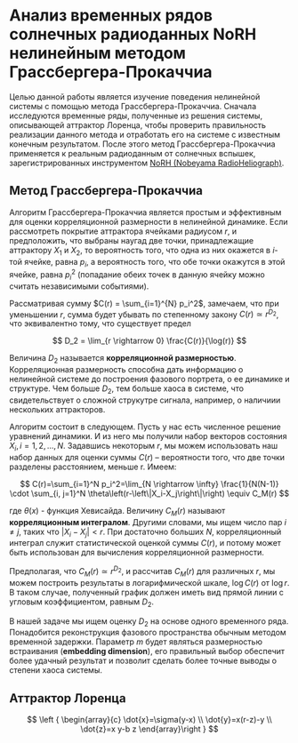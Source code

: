 # Анализ временных рядов солнечных радиоданных NoRH нелинейным методом Грассбергера-Прокаччиа

Целью данной работы является изучение поведения нелинейной системы с помощью метода Грассбергера-Прокаччиа. Сначала исследуются временные ряды, полученные из решения системы, описывающей аттрактор Лоренца, чтобы проверить правильность реализации данного метода и отработать его на системе с известным конечным результатом. После этого метод Грассбергера-Прокаччиа применяется к реальным радиоданным от солнечных вспышек, зарегистрированных инструментом [NoRH (Nobeyama RadioHeliograph)](https://solar.nro.nao.ac.jp/norh/). 


## Метод Грассбергера-Прокаччиа

Алгоритм Грассбергера-Прокаччиа является простым и эффективным для оценки корреляционной размерности в нелинейной динамике. Если рассмотреть покрытие аттрактора ячейками радиусом $r$, и предположить, что выбраны наугад две точки, принадлежащие аттрактору $X_1$  и $X_2$, то вероятность того, что одна из них окажется в $i$-той ячейке, равна $p_i$, а вероятность того, что обе точки окажутся в этой ячейке, равна $p_i^2$ (попадание обеих точек в данную ячейку можно считать независимыми событиями). 

Рассматривая сумму $C(r) = \sum_{i=1}^{N} p_i^2$, замечаем, что при уменьшении $r$, сумма будет убывать по степенному закону $C(r) \simeq r^{D_2}$, что эквивалентно тому, что существует предел

$$ D_2 = \lim_{r \rightarrow 0} \frac{C(r)}{\log(r)} $$

Величина $D_2$ называется __корреляционной размерностью__. Корреляционная размерность способна дать информацию о нелинейной системе до построения фазового портрета, о ее динамике и структуре. Чем больше $D_2$, тем больше хаоса в системе, что свидетельствует о сложной струкутре сигнала, например, о наличиии нескольких аттракторов.

Алгоритм состоит в следующем. Пусть у нас есть численное решение уравнений динамики. И из него мы получили набор векторов состояния ${X_i,i=1, 2, ..., N}$. Задавшись некоторым $r$, мы можем использовать наш набор данных для оценки суммы $C(r)$ – вероятности того, что две точки разделены расстоянием, меньше r. Имеем:
 
$$
C(r)=\sum_{i=1}^N p_i^2=\lim_{N \rightarrow \infty} \frac{1}{N(N-1)} \cdot \sum_{i, j=1}^N \theta\left(r-\left\|X_i-X_j\right\|\right) \equiv C_M(r)
$$

где $\theta(x)$ - функция Хевисайда. Величину $C_M (r)$  называют __корреляционным интегралом__. Другими словами, мы ищем число пар $i \neq j$, таких что $|X_i-X_j|<r$. При достаточно больших $N$, корреляционный интеграл служит статистической оценкой суммы $C(r)$, и потому может быть использован для вычисления корреляционной размерности.

Предполагая, что $C_M(r) \simeq r^{D_2}$, и рассчитав $C_M(r)$ для различных $r$, мы можем построить результаты в логарифмической шкале, $\log ⁡C(r)$  от  $\log ⁡r$. В таком случае, полученный график должен иметь вид прямой линии с угловым коэффициентом, равным $D_2$.

В нашей задаче мы ищем оценку $D_2$ на основе одного временного ряда. Понадобится реконструкция фазового пространства обычным методом временной задержки. Параметр $m$ будет являться размерностью встраивания (__embedding dimension__), его правильный выбор обеспечит более удачный результат и позволит сделать более точные выводы о степени хаоса системы.

## Аттрактор Лоренца

$$
\left {
\begin{array}{c}
 \dot{x}=\sigma(y-x) \\
 \dot{y}=x(r-z)-y \\
 \dot{z}=x y-b z
\end{array}\right }
$$



